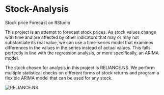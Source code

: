 # Stock-Analysis
Stock price Forecast on RStudio

This project is an attempt to forecast stock prices.
As stock values change with time and are affected by other indicators that may or may not substantiate its real value, we can use a time-series model that examines differences in the values in the series instead of actual values. This falls perfectly in line with the regression analysis, or more specifically, an ARIMA model.

The stock chosen for analysis in this project is RELIANCE.NS.
We perform multiple statistical checks on different forms of stock returns and program a flexible ARIMA model that can be used for any stock.

![RELIANCE.NS](http://file://Users/ritikthakur/R/stockAnalysis/data/to/RELIANCE.png)
